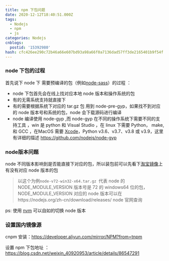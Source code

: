 ```yaml
---
title: npm 下包问题
date: 2020-12-12T18:40:51.000Z
tags:
  - Nodejs
  - npm
  - js
categories: Nodejs
cnblogs:
  postid: '15392980'
hash: cfc426ee290c72b46a66e607bd93a98a66f0a7136dad57ff3de2165401b9f54f
---
```




### node 下包的过程

首先说下 node 下 需要预编译的包（例如[node-sass](https://npmmirror.com/mirrors/node-sass/)）的过程 ：

- node 下包首先会在线上找对应本地 node 版本和操作系统的包
- 有的无需系统支持就直接下
- 有的需要根据系统下对应的 tar.gz 包 用到 node-pre-gyp，如果找不到对应的 node 版本号和系统的包，node 会下载源码进行编译
- node 编译使用 node-gyp ,而 node-gyp 在不同的操作系统下需要不同的支持工具 ，win 是 python 和 Visual Studio ，在 linux 下需要 Python， make, 和 GCC ，在MacOS  需要 [Xcode](https://developer.apple.com/xcode/download/)，Python v3.6、v3.7、v3.8 或 v3.9，这里有详细的描述 https://github.com/nodejs/node-gyp

### node版本问题

node 不同版本影响到是否能直接下对应的包，所以装包前可以先看下[淘宝镜像](https://npmmirror.com/mirrors)上有没有对应 node 版本的包

> 以这个为例`node-v72-win32-x64.tar.gz `代表 node 的 NODE_MODULE_VERSION 版本号是 72 的 windows64 位的包，NODE_MODULE_VERSION 对应的 node 版本可以在https://nodejs.org/zh-cn/download/releases/ node 官网查询

ps: 使用 [nvm](https://www.jianshu.com/p/48185ef12fbf) 可以自如的切换 node 版本

### 设置国内镜像源

cnpm 安装：https://developer.aliyun.com/mirror/NPM?from=tnpm

设置 npm 下包地址 ： https://blog.csdn.net/weixin_40920953/article/details/86547291





